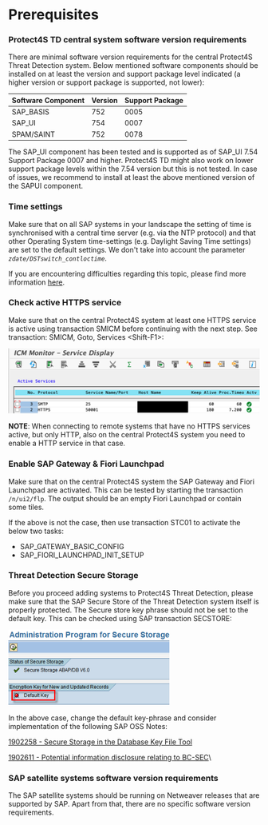 # Prerequisites

### Protect4S TD central system s**oftware version requirements**

There are minimal software version requirements for the central Protect4S Threat Detection system. Below mentioned software components should be installed on at least the version and support package level indicated (a higher version or support package is supported, not lower):

| Software Component | Version | Support Package |
| ------------------ | ------- | --------------- |
| SAP\_BASIS         | 752     | 0005            |
| SAP\_UI            | 754     | 0007            |
| SPAM/SAINT         | 752     | 0078            |

The SAP\_UI component has been tested and is supported as of SAP\_UI 7.54 Support Package 0007 and higher. Protect4S TD might also work on lower support package levels within the 7.54 version but this is not tested. In case of issues, we recommend to install at least the above mentioned version of the SAPUI component.

### Time settings

Make sure that on all SAP systems in your landscape the setting of time is synchronised with a central time server (e.g. via the NTP protocol) and that other Operating System time-settings (e.g. Daylight Saving Time settings) are set to the default settings. We don't take into account the parameter _`zdate/DSTswitch_contloctime`_.

If you are encountering difficulties regarding this topic, please find more information [here](../troubleshooting/time-zone-differences.md).&#x20;

### Check active HTTPS service <a href="#check-that-http-s-service-is-active" id="check-that-http-s-service-is-active"></a>

Make sure that on the central Protect4S system at least one HTTPS service is active using transaction SMICM before continuing with the next step. See transaction: SMICM, Goto, Services \<Shift-F1>:

![SMICM HTTPS Service should be active](<../../.gitbook/assets/image (56) (1).png>)

**NOTE**: When connecting to remote systems that have no HTTPS services active, but only HTTP, also on the central Protect4S system you need to enable a HTTP service in that case.

### Enable SAP Gateway & Fiori Launchpad

Make sure that on the central Protect4S system the SAP Gateway and Fiori Launchpad are activated. This can be tested by starting the transaction `/n/ui2/flp`. The output should be an empty Fiori Launchpad or contain some tiles.

If the above is not the case, then use transaction STC01 to activate the below two tasks:

* SAP\_GATEWAY\_BASIC\_CONFIG
* SAP\_FIORI\_LAUNCHPAD\_INIT\_SETUP

### Threat Detection Secure Storage

Before you proceed adding systems to Protect4S Threat Detection, please make sure that the SAP Secure Store of the Threat Detection system itself is properly protected. The Secure store key phrase should not be set to the default key. This can be checked using SAP transaction SECSTORE:

![Checking to see if the Secure Store has a default key](<../../.gitbook/assets/image (24).png>)

In the above case, change the default key-phrase and consider implementation of the following SAP OSS Notes:

[1902258 - Secure Storage in the Database Key File Tool](http://service.sap.com/sap/support/notes/1902258)

[1902611 - Potential information disclosure relating to BC-SEC](http://service.sap.com/sap/support/notes/1902611)\


### SAP satellite systems s**oftware version requirements**

The SAP satellite systems should be running on Netweaver releases that are supported by SAP. Apart from that, there are no specific software version requirements.
